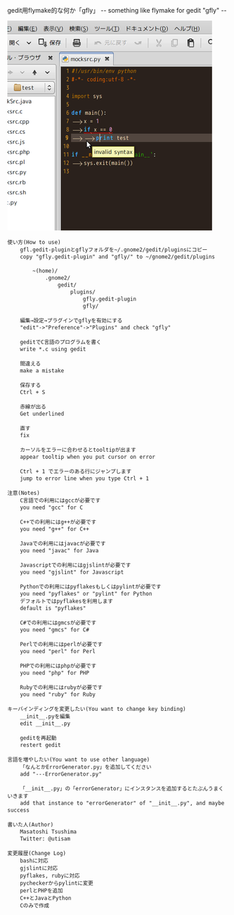 gedit用flymake的な何か「gfly」
	-- something like flymake for gedit "gfly" --

![Screenshot](http://github.com/utisam/gfly/blob/master/Screenshot.png?raw=true "Screenshot")

	使い方(How to use)
		gfl.gedit-pluginとgflyフォルダを~/.gnome2/gedit/pluginsにコピー
		copy "gfly.gedit-plugin" and "gfly/" to ~/gnome2/gedit/plugins
		
			~(home)/
				.gnome2/
					gedit/
						plugins/
							gfly.gedit-plugin
							gfly/
		
		編集→設定→プラグインでgflyを有効にする
		"edit"->"Preference"->"Plugins" and check "gfly"
		
		geditでC言語のプログラムを書く
		write *.c using gedit
		
		間違える
		make a mistake
		
		保存する
		Ctrl + S
		
		赤線が出る
		Get underlined
		
		直す
		fix
		
		カーソルをエラーに合わせるとtooltipが出ます
		appear tooltip when you put cursor on error
		
		Ctrl + 1 でエラーのある行にジャンプします
		jump to error line when you type Ctrl + 1
		
	注意(Notes)
		C言語での利用にはgccが必要です
		you need "gcc" for C
		
		C++での利用にはg++が必要です
		you need "g++" for C++
		
		Javaでの利用にはjavacが必要です
		you need "javac" for Java
		
		Javascriptでの利用にはgjslintが必要です
		you need "gjslint" for Javascript
		
		Pythonでの利用にはpyflakesもしくはpylintが必要です
		you need "pyflakes" or "pylint" for Python
		デフォルトではpyflakesを利用します
		default is "pyflakes"
		
		C#での利用にはgmcsが必要です
		you need "gmcs" for C#
		
		Perlでの利用にはperlが必要です
		you need "perl" for Perl
		
		PHPでの利用にはphpが必要です
		you need "php" for PHP
		
		Rubyでの利用にはrubyが必要です
		you need "ruby" for Ruby
		
	キーバインディングを変更したい(You want to change key binding)
		__init__.pyを編集
		edit __init__.py
		
		geditを再起動
		restert gedit
	
	言語を増やしたい(You want to use other language)
		「なんとかErrorGenerator.py」を追加してください
		add "---ErrorGenerator.py"
		
		「__init__.py」の「errorGenerator」にインスタンスを追加するとたぶんうまくいきます
		add that instance to "errorGenerator" of "__init__.py", and maybe success
	
	書いた人(Author)
		Masatoshi Tsushima
		Twitter: @utisam

	変更履歴(Change Log)
		bashに対応
		gjslintに対応
		pyflakes, rubyに対応
		pycheckerからpylintに変更
		perlとPHPを追加
		C++とJavaとPython
		Cのみで作成


